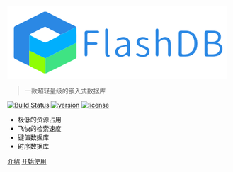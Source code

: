 ![FlashDB](../_media/flashdb.png)

> 一款超轻量级的嵌入式数据库

[![Build Status](https://travis-ci.com/armink/FlashDB.svg?branch=master)](https://travis-ci.com/armink/FlashDB)
[![version](https://img.shields.io/github/release/armink/FlashDB.svg?style=flat-square)](https://github/license/armink/FlashDB/releases/latest)
[![license](https://img.shields.io/github/license/armink/FlashDB)](https://raw.githubusercontent.com/armink/FlashDB/master/LICENSE) 

- 极低的资源占用
- 飞快的检索速度
- 键值数据库
- 时序数据库

[介绍](zh-cn/README.md)
[开始使用](zh-cn/quick-started)
